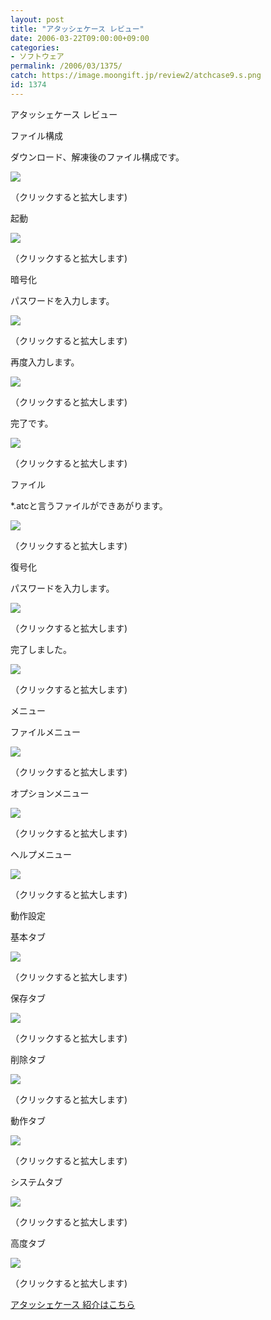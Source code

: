 ```yaml
---
layout: post
title: "アタッシェケース レビュー"
date: 2006-03-22T09:00:00+09:00
categories:
- ソフトウェア
permalink: /2006/03/1375/
catch: https://image.moongift.jp/review2/atchcase9.s.png
id: 1374
---
```

アタッシェケース レビュー   
<!--more-->

ファイル構成

  

ダウンロード、解凍後のファイル構成です。

  

[![](https://image.moongift.jp/review2/atchcase1.s.png)](https://image.moongift.jp/review2/atchcase1.png)  
  
（クリックすると拡大します)

  

起動

  

[![](https://image.moongift.jp/review2/atchcase2.s.png)](https://image.moongift.jp/review2/atchcase2.png)  
  
（クリックすると拡大します)

  

暗号化

  

パスワードを入力します。

  

[![](https://image.moongift.jp/review2/atchcase3.s.png)](https://image.moongift.jp/review2/atchcase3.png)  
  
（クリックすると拡大します)

  

再度入力します。

  

[![](https://image.moongift.jp/review2/atchcase4.s.png)](https://image.moongift.jp/review2/atchcase4.png)  
  
（クリックすると拡大します)

  

完了です。

  

[![](https://image.moongift.jp/review2/atchcase5.s.png)](https://image.moongift.jp/review2/atchcase5.png)  
  
（クリックすると拡大します)

  

ファイル

  

\*.atcと言うファイルができあがります。

  

[![](https://image.moongift.jp/review2/atchcase6.s.png)](https://image.moongift.jp/review2/atchcase6.png)  
  
（クリックすると拡大します)

  

復号化

  

パスワードを入力します。

  

[![](https://image.moongift.jp/review2/atchcase7.s.png)](https://image.moongift.jp/review2/atchcase7.png)  
  
（クリックすると拡大します)

  

完了しました。

  

[![](https://image.moongift.jp/review2/atchcase8.s.png)](https://image.moongift.jp/review2/atchcase8.png)  
  
（クリックすると拡大します)

  

メニュー

  

ファイルメニュー

  

[![](https://image.moongift.jp/review2/atchcase9.s.png)](https://image.moongift.jp/review2/atchcase9.png)  
  
（クリックすると拡大します)

  

オプションメニュー

  

[![](https://image.moongift.jp/review2/atchcase10.s.png)](https://image.moongift.jp/review2/atchcase10.png)  
  
（クリックすると拡大します)

  

ヘルプメニュー

  

[![](https://image.moongift.jp/review2/atchcase11.s.png)](https://image.moongift.jp/review2/atchcase11.png)  
  
（クリックすると拡大します)

  

動作設定

  

基本タブ

  

[![](https://image.moongift.jp/review2/atchcase12.s.png)](https://image.moongift.jp/review2/atchcase12.png)  
  
（クリックすると拡大します)

  

保存タブ

  

[![](https://image.moongift.jp/review2/atchcase13.s.png)](https://image.moongift.jp/review2/atchcase13.png)  
  
（クリックすると拡大します)

  

削除タブ

  

[![](https://image.moongift.jp/review2/atchcase14.s.png)](https://image.moongift.jp/review2/atchcase14.png)  
  
（クリックすると拡大します)

  

動作タブ

  

[![](https://image.moongift.jp/review2/atchcase15.s.png)](https://image.moongift.jp/review2/atchcase15.png)  
  
（クリックすると拡大します)

  

システムタブ

  

[![](https://image.moongift.jp/review2/atchcase16.s.png)](https://image.moongift.jp/review2/atchcase16.png)  
  
（クリックすると拡大します)

  

高度タブ

  

[![](https://image.moongift.jp/review2/atchcase17.s.png)](https://image.moongift.jp/review2/atchcase17.png)  
  
（クリックすると拡大します)

  

[アタッシェケース 紹介はこちら](http://fw.moongift.jp/intro/i-1370.html)

